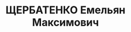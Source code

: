 ---
title: ЩЕРБАТЕНКО Емельян Максимович
description: "1893 г.р., м.р.: Черниговская губ., Сосницкий уезд, с.Остаповка, украинец,\
  \ образование: начальное\n Машинист депо ст. Барабинск.\n прож.: Новосибирская обл.,\
  \ ст. Барабинск\n арестован 07.01.1937\n Обвинение: по обвинению в участии в а/с\
  \ троцкистско-зиновьевской организации, ст. 58-7,8,11 УК РСФСР\n Приговор: ВК ВС\
  \ СССР, 29.04.1937 — ВМН\n Расстрелян 29.04.1937\n Реабилитация: 04.12.1958"
---